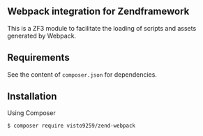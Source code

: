 ## Webpack integration for Zendframework

This is a ZF3 module to facilitate the loading of scripts and assets generated by
Webpack.

## Requirements

See the content of `composer.json` for dependencies.

## Installation

Using Composer

    $ composer require visto9259/zend-webpack 